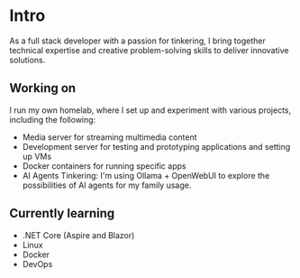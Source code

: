 # Intro

As a full stack developer with a passion for tinkering, I bring together technical expertise and creative problem-solving skills to deliver innovative solutions.

## Working on

I run my own homelab, where I set up and experiment with various projects, including the following:

* Media server for streaming multimedia content
* Development server for testing and prototyping applications and setting up VMs
* Docker containers for running specific apps
* AI Agents Tinkering: I'm using Ollama + OpenWebUI to explore the possibilities of AI agents for my family usage.

## Currently learning

* .NET Core (Aspire and Blazor)
* Linux
* Docker
* DevOps

<!--
**mmpmendes/mmpmendes** is a ✨ _special_ ✨ repository because its `README.md` (this file) appears on your GitHub profile.

Here are some ideas to get you started:

- 👯 I’m looking to collaborate on ...
- 🤔 I’m looking for help with ...
- 💬 Ask me about ...
- 📫 How to reach me: ...
- 😄 Pronouns: ...
- ⚡ Fun fact: ...
-->
